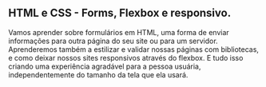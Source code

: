 ## HTML e CSS - Forms, Flexbox e responsivo.

Vamos aprender sobre formulários em HTML, uma forma de enviar informações para outra página do seu site ou para um servidor. Aprenderemos também a estilizar e validar nossas páginas com bibliotecas, e como deixar nossos sites responsivos através do flexbox. E tudo isso criando uma experiência agradável para a pessoa usuária, independentemente do tamanho da tela que ela usará.